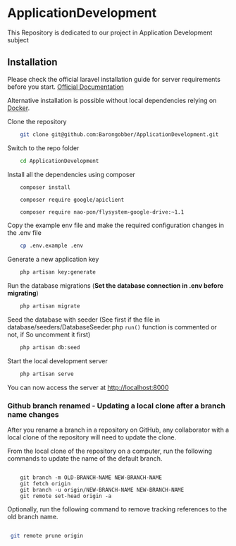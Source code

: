 # ApplicationDevelopment

This Repository is dedicated to our project in Application Development subject

## Installation

Please check the official laravel installation guide for server requirements before you start. [Official Documentation](https://laravel.com/docs/5.4/installation#installation)

Alternative installation is possible without local dependencies relying on [Docker](#docker).

Clone the repository

```bash
    git clone git@github.com:Barongobber/ApplicationDevelopment.git
```

Switch to the repo folder

```bash
    cd ApplicationDevelopment
```

Install all the dependencies using composer

```bash
    composer install
```

```Google Api
    composer require google/apiclient
```

```Flysystem Adapter for Google Drive
    composer require nao-pon/flysystem-google-drive:~1.1
```

Copy the example env file and make the required configuration changes in the .env file

```bash
    cp .env.example .env
```

Generate a new application key

```bash
    php artisan key:generate
```

Run the database migrations (**Set the database connection in .env before migrating**)

```bash
    php artisan migrate
```

Seed the database with seeder (See first if the file in database/seeders/DatabaseSeeder.php `run()` function is commented or not, if So uncomment it first)
```bash
    php artisan db:seed
```

Start the local development server

```bash
    php artisan serve
```

You can now access the server at <http://localhost:8000>

### Github branch renamed - Updating a local clone after a branch name changes

After you rename a branch in a repository on GitHub, any collaborator with a local clone of the repository will need to update the clone.

From the local clone of the repository on a computer, run the following commands to update the name of the default branch.

```git

    git branch -m OLD-BRANCH-NAME NEW-BRANCH-NAME
    git fetch origin
    git branch -u origin/NEW-BRANCH-NAME NEW-BRANCH-NAME
    git remote set-head origin -a

```

Optionally, run the following command to remove tracking references to the old branch name.

```bash

 git remote prune origin
 
```
